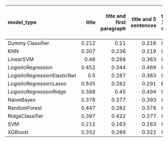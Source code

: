 | model_type                   |   title |   title and first paragraph |   title and 5 sentences | title and 10 sentences   |   title and first sentence each paragraph |   raw text |
|:-----------------------------|--------:|----------------------------:|------------------------:|:-------------------------|------------------------------------------:|-----------:|
| Dummy Classifier             |   0.212 |                       0.21  |                   0.216 | 0.219                    |                                     0.245 |      0.194 |
| KNN                          |   0.307 |                       0.236 |                   0.219 | 0.218                    |                                     0.219 |      0.219 |
| LinearSVM                    |   0.46  |                       0.298 |                   0.363 | 0.435                    |                                     0.432 |      0.503 |
| LogisticRegression           |   0.452 |                       0.344 |                   0.469 | 0.430                    |                                     0.387 |      0.527 |
| LogisticRegressionElasticNet |   0.5   |                       0.287 |                   0.383 | 0.417                    |                                     0.372 |      0.483 |
| LogisticRegressionLasso      |   0.505 |                       0.282 |                   0.291 | **0.565**                |                                     0.409 |      0.421 |
| LogisticRegressionRidge      |   0.368 |                       0.45  |                   0.494 | 0.466                    |                                     0.44  |      0.48  |
| NaiveBayes                   |   0.378 |                       0.377 |                   0.393 | 0.426                    |                                     0.434 |      0.433 |
| RandomForest                 |   0.447 |                       0.282 |                   0.378 | 0.355                    |                                     0.488 |      0.508 |
| RidgeClassifier              |   0.397 |                       0.422 |                   0.377 | 0.405                    |                                     0.412 |      0.48  |
| SVM                          |   0.211 |                       0.163 |                   0.163 | 0.021                    |                                     0.157 |      0.02  |
| XGBoost                      |   0.352 |                       0.289 |                   0.322 | 0.378                    |                                     0.427 |      0.55  |